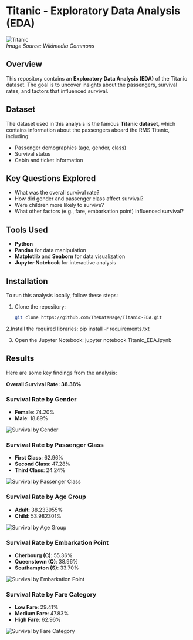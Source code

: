 # Titanic - Exploratory Data Analysis (EDA)

![Titanic](https://upload.wikimedia.org/wikipedia/commons/thumb/f/fd/RMS_Titanic_3.jpg/800px-RMS_Titanic_3.jpg)  
*Image Source: Wikimedia Commons*

## Overview
This repository contains an **Exploratory Data Analysis (EDA)** of the Titanic dataset. The goal is to uncover insights about the passengers, survival rates, and factors that influenced survival.

## Dataset
The dataset used in this analysis is the famous **Titanic dataset**, which contains information about the passengers aboard the RMS Titanic, including:
- Passenger demographics (age, gender, class)
- Survival status
- Cabin and ticket information

## Key Questions Explored
- What was the overall survival rate?
- How did gender and passenger class affect survival?
- Were children more likely to survive?
- What other factors (e.g., fare, embarkation point) influenced survival?

## Tools Used
- **Python**
- **Pandas** for data manipulation
- **Matplotlib** and **Seaborn** for data visualization
- **Jupyter Notebook** for interactive analysis

## Installation
To run this analysis locally, follow these steps:

1. Clone the repository:
   ```bash
   git clone https://github.com/TheDataMage/Titanic-EDA.git

2.Install the required libraries:
   pip install -r requirements.txt

3. Open the Jupyter Notebook:
   jupyter notebook Titanic_EDA.ipynb

## Results
Here are some key findings from the analysis:

**Overall Survival Rate: 38.38%**

### Survival Rate by Gender
- **Female**: 74.20%
- **Male**: 18.89%

![Survival by Gender](survival_by_gender.png)

### Survival Rate by Passenger Class
- **First Class**: 62.96%
- **Second Class**: 47.28%
- **Third Class**: 24.24%

![Survival by Passenger Class](survival_by_class.png)
 
### Survival Rate by Age Group
- **Adult**: 38.233955%
- **Child**: 53.982301%
  
![Survival by Age Group](survival_by_age_group.png)

### Survival Rate by Embarkation Point
- **Cherbourg (C)**: 55.36%
- **Queenstown (Q)**: 38.96%
- **Southampton (S)**: 33.70%

![Survival by Embarkation Point](survival_by_embarkation.png)

### Survival Rate by Fare Category
- **Low Fare**: 29.41%
- **Medium Fare**: 47.83%
- **High Fare**: 62.96%

![Survival by Fare Category](survival_by_fare.png)

